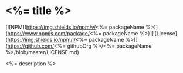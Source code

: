 # <%= title %>

[![NPM](https://img.shields.io/npm/v/<%= packageName %>)](https://www.npmjs.com/package/<%= packageName %>) [![License](https://img.shields.io/npm/l/<%= packageName %>)](https://github.com/<%= githubOrg %>/<%= packageName %>/blob/master/LICENSE.md)

<%= description %>